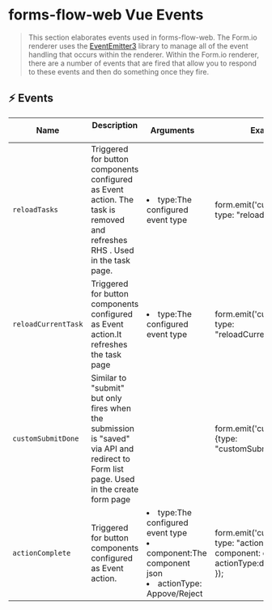 # forms-flow-web Vue Events 

 > This section elaborates  events used in forms-flow-web.
 >  The Form.io renderer uses the [EventEmitter3](https://github.com/primus/eventemitter3) library to manage all of the event handling that occurs within the renderer. Within the Form.io renderer, there are a number of events that are fired that allow you to respond to these events and then do something once they fire.

## :zap: Events

| Name | Description  &nbsp;&nbsp;&nbsp;| Arguments &nbsp;&nbsp;&nbsp; | Example |
| --- | --- | --- |--- |
| `reloadTasks` | Triggered for button components configured as Event action. The task is removed and refreshes RHS . Used in the task page.  | <li> type:The configured event type </li> |form.emit('customEvent', {  type: "reloadTasks"}); |
| `reloadCurrentTask` | Triggered for button components configured as Event action.It refreshes the task page |<li>type:The configured event type</li>|form.emit('customEvent', { type: "reloadCurrentTask"}); |
| `customSubmitDone` | Similar to "submit" but only fires when the submission is "saved" via API and redirect to Form list page. Used in the create form page ||form.emit('customEvent', {type: "customSubmitDone"}); |
| `actionComplete` | Triggered for button components configured as Event action. |<li>type:The configured event type</li><li>component:The component json</li><li>actionType: Appove/Reject</li> | form.emit('customEvent', { type: "actionComplete",    component: component, actionType:data.actionType }); |
